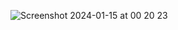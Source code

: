 ![Screenshot 2024-01-15 at 00 20 23](https://github.com/NikolaElectronics/ESP_Relay/assets/141517701/e9258825-9444-4064-a744-14ec1deaee05)

